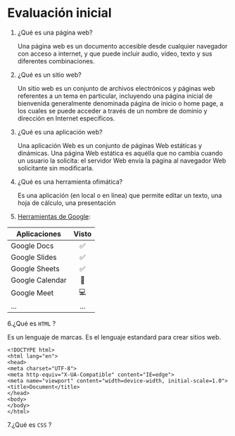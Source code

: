 # Evaluación inicial

1. ¿Qué es una página web?

    Una página web es un documento accesible desde cualquier navegador con acceso a internet, y que puede incluir audio, vídeo, texto y sus diferentes     combinaciones. 
    
2. ¿Qué es un sitio web?

    Un sitio web es un conjunto de archivos electrónicos y páginas web referentes a un tema en particular, incluyendo una página inicial de bienvenida generalmente denominada página de inicio o home page, a los cuales se puede acceder a través de un nombre de dominio y dirección en Internet específicos.

3. ¿Qué es una aplicación web?

    Una aplicación Web es un conjunto de páginas Web estáticas y dinámicas. Una página Web estática es aquélla que no cambia cuando un usuario la solicita: el servidor Web envía la página al navegador Web solicitante sin modificarla.
    
4. ¿Qué es una herramienta ofimática?

    Es una aplicación (en local o en linea) que permite editar un texto, una hoja de cálculo, una
presentación
    
5. [Herramientas de Google](https://www.google.com/intl/es-419/chrome/browser-tools/ ):

| Aplicaciones | Visto |
| - |:-:|
| Google Docs |:white_check_mark:|
| Google Slides |:white_check_mark:|
| Google Sheets |:white_check_mark:|
| Google Calendar |:calendar:|
| Google Meet |:computer:|
| ... | ... |

6.¿Qué es ```HTML``` ?

   Es un lenguaje de marcas. Es el lenguaje estandard para crear sitios web.
  `````
  <!DOCTYPE html>
<html lang="en">
<head>
<meta charset="UTF-8">
<meta http-equiv="X-UA-Compatible" content="IE=edge">
<meta name="viewport" content="width=device-width, initial-scale=1.0">
<title>Document</title>
</head>
<body>
</body>
</html>
``````

7.¿Qué es ```CSS``` ?



